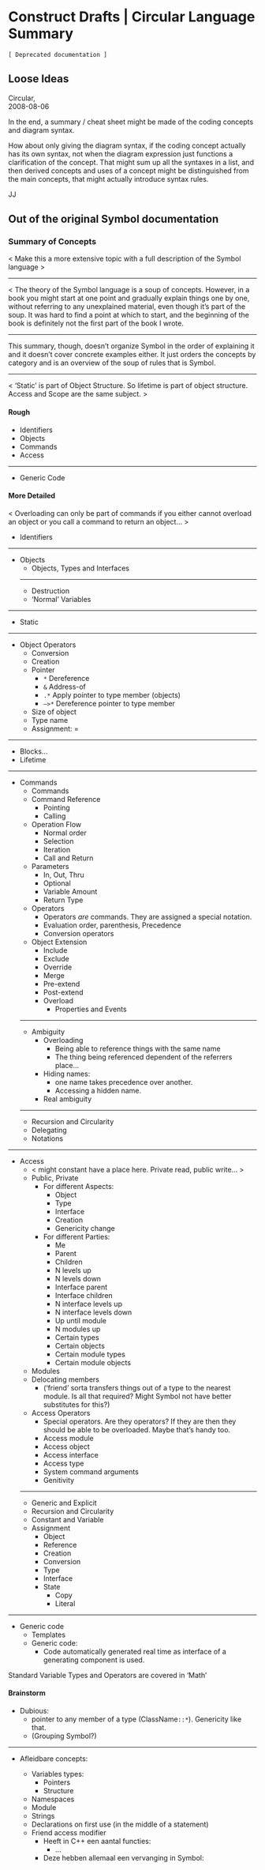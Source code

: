 ﻿Construct Drafts | Circular Language Summary
============================================

`[ Deprecated documentation ]`

## Loose Ideas

Circular,  
2008-08-06

In the end, a summary / cheat sheet might be made of the coding concepts and diagram syntax.

How about only giving the diagram syntax, if the coding concept actually has its own syntax, not when the diagram expression just functions a clarification of the concept. That might sum up all the syntaxes in a list, and then derived concepts and uses of a concept might be distinguished from the main concepts, that might actually introduce syntax rules.

JJ

## Out of the original Symbol documentation

### Summary of Concepts

< Make this a more extensive topic with a full description of the Symbol language >

-----

< The theory of the Symbol language is a soup of concepts. However, in a book you might start at one point and gradually explain things one by one, without referring to any unexplained material, even though it’s part of the soup. It was hard to find a point at which to start, and the beginning of the book is definitely not the first part of the book I wrote.

-----

This summary, though, doesn’t organize Symbol in the order of explaining it and it doesn’t cover concrete examples either. It just orders the concepts by category and is an overview of the soup of rules that is Symbol.

-----

< ‘Static’ is part of Object Structure. So lifetime is part of object structure. Access and Scope are the same subject. >

#### Rough

- Identifiers
- Objects
- Commands
- Access
-----
- Generic Code

#### More Detailed

< Overloading can only be part of commands if you either cannot overload an object or you call a command to return an object... >

- Identifiers
-----
- Objects
    - Objects, Types and Interfaces
    -----
    - Destruction
    - ‘Normal’ Variables
-----
- Static
-----    
- Object Operators
    - Conversion 
    - Creation
    - Pointer
        - `*` Dereference
        - `&` Address-of
        - `.*` Apply pointer to type member (objects) 
        - `–>*` Dereference pointer to type member
    - Size of object
    - Type name
    - Assignment: =
-----
- Blocks...
- Lifetime
-----
- Commands
    - Commands
    - Command Reference
        - Pointing
        - Calling
    - Operation Flow
        - Normal order
        - Selection
        - Iteration 
        - Call and Return
    - Parameters
        - In, Out, Thru
        - Optional
        - Variable Amount
        - Return Type
    - Operators
        - Operators *are* commands. They are assigned a special notation.
        - Evaluation order, parenthesis, Precedence
        - Conversion operators
    - Object Extension
        - Include
        - Exclude
        - Override
        - Merge
        - Pre-extend
        - Post-extend
        - Overload
            - Properties and Events
    -----
    - Ambiguity
        - Overloading
            - Being able to reference things with the same name
            - The thing being referenced dependent of the referrers place...
        - Hiding names: 
            - one name takes precedence over another. 
            - Accessing a hidden name.
        - Real ambiguity
    -----
    - Recursion and Circularity
    - Delegating
    - Notations
-----
- Access
    - < might constant have a place here. Private read, public write... >
    - Public, Private
        - For different Aspects: 
            - Object
            - Type
            - Interface
            - Creation
            - Genericity change
        - For different Parties: 
            - Me
            - Parent
            - Children
            - N levels up
            - N levels down
            - Interface parent
            - Interface children
            - N interface levels up
            - N interface levels down
            - Up until module
            - N modules up
            - Certain types
            - Certain objects
            - Certain module types
            - Certain module objects
    - Modules
    - Delocating members 
        - (‘friend’ sorta transfers things out of a type to the nearest module. Is all that required? Might Symbol not  have better substitutes for this?)
    - Access Operators
        - Special operators. Are they operators? If they are then they should be able to be overloaded. Maybe that’s handy too.
        - Access module
        - Access object
        - Access interface
        - Access type
        - System command arguments
        - Genitivity
    -----
    - Generic and Explicit
    - Recursion and Circularity
    - Constant and Variable
    - Assignment
        - Object
        - Reference
        - Creation
        - Conversion
        - Type
        - Interface
        - State
            - Copy
            - Literal
-----
- Generic code
    - Templates
    - Generic code:
        - Code automatically generated real time as interface of a generating component is used.

Standard Variable Types and Operators are covered in ‘Math’

#### Brainstorm

- Dubious:
    - pointer to any member of a type (ClassName`::*`). Genericity like that.
    - (Grouping Symbol?)

-----

- Afleidbare concepts:

    - Variables types:
        - Pointers
        - Structure
    - Namespaces
    - Module
    - Strings 
    - Declarations on first use (in the middle of a statement)
    - Friend access modifier
        - Heeft in C++ een aantal functies:
            - ...
        - Deze hebben allemaal een vervanging in Symbol: